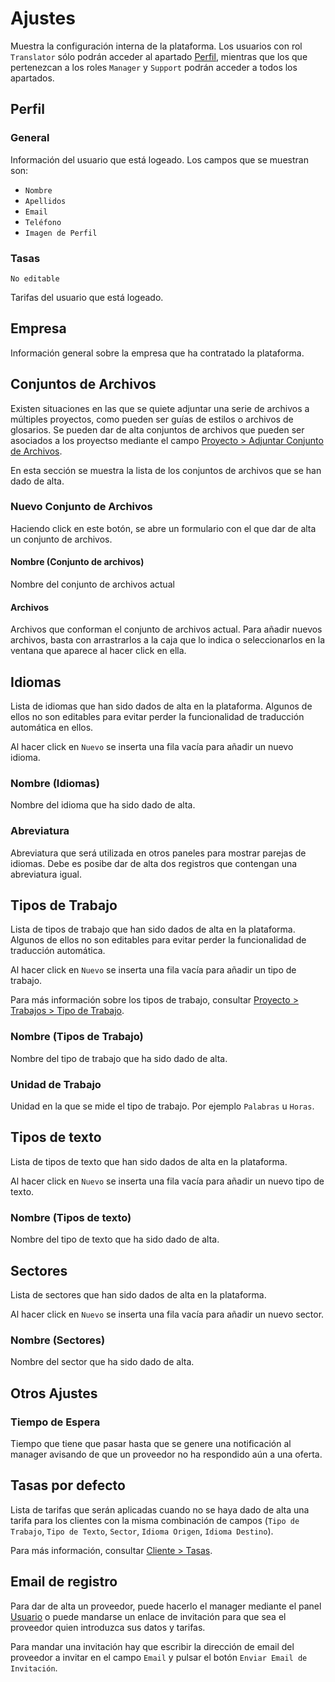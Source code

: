 # Ajustes

Muestra la configuración interna de la plataforma. Los usuarios con rol `Translator` sólo podrán acceder al apartado [Perfil](#perfil), mientras que los que pertenezcan a los roles `Manager` y `Support` podrán acceder a todos los apartados.

## Perfil

### General

Información del usuario que está logeado. Los campos que se muestran son:

- `Nombre`
- `Apellidos`
- `Email`
- `Teléfono`
- `Imagen de Perfil`

### Tasas

`No editable`

Tarifas del usuario que está logeado.

## Empresa

Información general sobre la empresa que ha contratado la plataforma.

## Conjuntos de Archivos

Existen situaciones en las que se quiete adjuntar una serie de archivos a múltiples proyectos, como pueden ser guías de estilos o archivos de glosarios. Se pueden dar de alta conjuntos de archivos que pueden ser asociados a los proyectso mediante el campo [Proyecto > Adjuntar Conjunto de Archivos](referencia/proyecto.md#conjuntos-de-archivos).

En esta sección se muestra la lista de los conjuntos de archivos que se han dado de alta.

### Nuevo Conjunto de Archivos

Haciendo click en este botón, se abre un formulario con el que dar de alta un conjunto de archivos.

#### Nombre (Conjunto de archivos)

Nombre del conjunto de archivos actual

#### Archivos

Archivos que conforman el conjunto de archivos actual. Para añadir nuevos archivos, basta con arrastrarlos a la caja que lo indica o seleccionarlos en la ventana que aparece al hacer click en ella.

## Idiomas

Lista de idiomas que han sido dados de alta en la plataforma. Algunos de ellos no son editables para evitar perder la funcionalidad de traducción automática en ellos.

Al hacer click en `Nuevo` se inserta una fila vacía para añadir un nuevo idioma.

### Nombre (Idiomas)

Nombre del idioma que ha sido dado de alta.

### Abreviatura

Abreviatura que será utilizada en otros paneles para mostrar parejas de idiomas. Debe es posibe dar de alta dos registros que contengan una abreviatura igual.

## Tipos de Trabajo

Lista de tipos de trabajo que han sido dados de alta en la plataforma. Algunos de ellos no son editables para evitar perder la funcionalidad de traducción automática.

Al hacer click en `Nuevo` se inserta una fila vacía para añadir un tipo de trabajo.

Para más información sobre los tipos de trabajo, consultar [Proyecto > Trabajos > Tipo de Trabajo](referencia/proyecto.md#tipo-de-trabajo).

### Nombre (Tipos de Trabajo)

Nombre del tipo de trabajo que ha sido dado de alta.

### Unidad de Trabajo

Unidad en la que se mide el tipo de trabajo. Por ejemplo `Palabras` u `Horas`.

## Tipos de texto

Lista de tipos de texto que han sido dados de alta en la plataforma.

Al hacer click en `Nuevo` se inserta una fila vacía para añadir un nuevo tipo de texto.

### Nombre (Tipos de texto)

Nombre del tipo de texto que ha sido dado de alta.

## Sectores

Lista de sectores que han sido dados de alta en la plataforma.

Al hacer click en `Nuevo` se inserta una fila vacía para añadir un nuevo sector.

### Nombre (Sectores)

Nombre del sector que ha sido dado de alta.

## Otros Ajustes

### Tiempo de Espera

Tiempo que tiene que pasar hasta que se genere una notificación al manager avisando de que un proveedor no ha respondido aún a una oferta.

## Tasas por defecto

Lista de tarifas que serán aplicadas cuando no se haya dado de alta una tarifa para los clientes con la misma combinación de campos (`Tipo de Trabajo`, `Tipo de Texto`, `Sector`, `Idioma Origen`, `Idioma Destino`).

Para más información, consultar [Cliente > Tasas](referencia/cliente.md#tasas).

## Email de registro

Para dar de alta un proveedor, puede hacerlo el manager mediante el panel [Usuario](referencia/usuario.md#usuario) o puede mandarse un enlace de invitación para que sea el proveedor quien introduzca sus datos y tarifas.

Para mandar una invitación hay que escribir la dirección de email del proveedor a invitar en el campo `Email` y pulsar el botón `Enviar Email de Invitación`.
